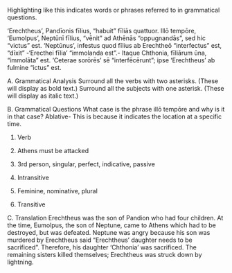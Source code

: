 Highlighting like this indicates words or phrases referred to in grammatical questions.

‘Erechtheus’, Pandīonis fīlius, “habuit” fīliās quattuor. Illō tempōre, ‘Eumolpus’, Neptūnī fīlius, “vēnit” ad Athēnās “oppugnandās”, sed hic “victus” est. ‘Neptūnus’, infestus quod fīlius ab Erechtheō “interfectus” est, “dīxit” -‘Erecthei fīlia’ “immolanda est”.- Itaque Chthonia, fīliārum ūna, “immolāta” est. ‘Ceterae sorōrēs’ sē “interfēcērunt”; ipse ‘Erechtheus’ ab fulmine “ictus” est.

A. Grammatical Analysis
Surround all the verbs with two asterisks. (These will display as bold text.) Surround all the subjects with one asterisk. (These will display as italic text.)

B. Grammatical Questions
What case is the phrase illō tempōre and why is it in that case? 
Ablative- This is because it indicates the location at a specific time.  
  
1. Verb

2. Athens must be attacked
 
3. 3rd person, singular, perfect, indicative, passive

4. Intransitive 

5. Feminine, nominative, plural

6. Transitive


C. Translation
Erechtheus was the son of Pandion who had four children. At the time, Eumolpus, the son of Neptune, came to Athens which had to be destroyed, but was defeated. Neptune was angry because his son was murdered by Erechtheus said “Erechtheus’ daughter needs to be sacrificed”. Therefore, his daughter ‘Chthonia’ was sacrificed. The remaining sisters killed themselves; Erechtheus was struck down by lightning.
